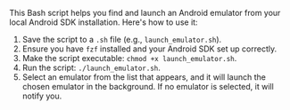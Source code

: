 This Bash script helps you find and launch an Android emulator from your local Android SDK installation. Here's how to use it:

1. Save the script to a `.sh` file (e.g., `launch_emulator.sh`).
2. Ensure you have `fzf` installed and your Android SDK set up correctly.
3. Make the script executable: `chmod +x launch_emulator.sh`.
4. Run the script: `./launch_emulator.sh`.
5. Select an emulator from the list that appears, and it will launch the chosen emulator in the background. If no emulator is selected, it will notify you.
